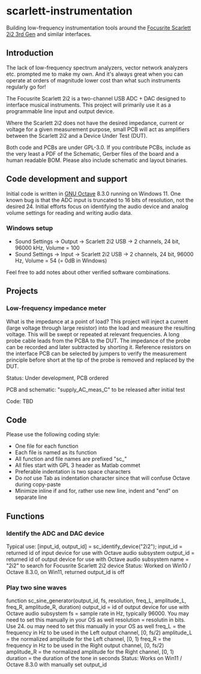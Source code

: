 # scarlett-instrumentation
Building low-frequency instrumentation tools around the [Focusrite Scarlett 2i2 3rd Gen](https://focusrite.com/products/scarlett-2i2-3rd-gen) and similar interfaces. 

## Introduction
The lack of low-frequency spectrum analyzers, vector network analyzers etc. prompted me to make my own. And it's always great when you can operate at orders of magnitude lower cost than what such instruments regularly go for!

The Focusrite Scarlett 2i2 is a two-channel USB ADC + DAC designed to interface musical instruments. This project will primarily use it as a programmable line input and output device. 

Where the Scarlett 2i2 does not have the desired impedance, current or voltage for a given measurement purpose, small PCB will act as amplifiers between the Scarlett 2i2 and a Device Under Test (DUT). 

Both code and PCBs are under GPL-3.0. If you contribute PCBs, include as the very least a PDF of the Schematic, Gerber files of the board and a human readable BOM. Please also include schematic and layout binaries.

## Code development and support
Initial code is written in [GNU Octave](https://octave.org) 8.3.0 running on Windows 11. One known bug is that the ADC input is truncated to 16 bits of resolution, not the desired 24. Initial efforts focus on identifying the audio device and analog volume settings for reading and writing audio data.

### Windows setup
- Sound Settings -> Output -> Scarlett 2i2 USB -> 2 channels, 24 bit, 96000 kHz, Volume = 100
- Sound Settings -> Input -> Scarlett 2i2 USB -> 2 channels, 24 bit, 96000 Hz, Volume = 54 (= 0dB in Windows)

Feel free to add notes about other verified software combinations.

## Projects

### Low-frequency impedance meter
What is the impedance at a point of load? This project will inject a current (large voltage through large resistor) into the load and measure the resulting voltage. This will be swept or repeated at relevant frequencies. A long probe cable leads from the PCBA to the DUT. The impedance of the probe can be recorded and later subtracted by shorting it. Reference resistors on the interface PCB can be selected by jumpers to verify the measurement principle before short at the tip of the probe is removed and replaced by the DUT. 

Status: Under development, PCB ordered

PCB and schematic: "supply_AC_meas_C" to be released after initial test

Code: TBD

## Code
Please use the following coding style:
- One file for each function
- Each file is named as its function
- All function and file names are prefixed "sc_"
- All files start with GPL 3 header as Matlab commet
- Preferable indentation is two space characters
- Do *not* use Tab as indentation character since that will confuse Octave during copy-paste
- Minimize inline if and for, rather use new line, indent and "end" on separate line

## Functions

### Identify the ADC and DAC device
Typical use:
[input_id, output_id] = sc_identify_device("2i2");
input_id = returned id of input device for use with Octave audio subsystem
output_id = returned id of output device for use with Octave audio subsystem
name = "2i2" to search for Focusrite Scarlett 2i2 device
Status: Worked on Win10 / Octave 8.3.0, on Win11, returned output_id is off

### Play two sine waves
function sc_sine_generator(output_id, fs, resolution, freq_L, amplitude_L, freq_R, amplitude_R, duration)
output_id = id of output device for use with Octave audio subsystem
fs = sample rate in Hz, typically 96000. You may need to set this manually in your OS as well
resolution = resolutin in bits. Use 24. ou may need to set this manually in your OS as well
freq_L = the frequency in Hz to be used in the Left output channel, [0, fs/2)
amplitude_L = the normalized amplitude for the Left channel, [0, 1)
freq_R = the frequency in Hz to be used in the Right output channel, [0, fs/2)
amplitude_R = the normalized amplitude for the Right channel, [0, 1)
duration = the duration of the tone in seconds
Status: Works on Win11 / Octave 8.3.0 with manually set output_id

 

